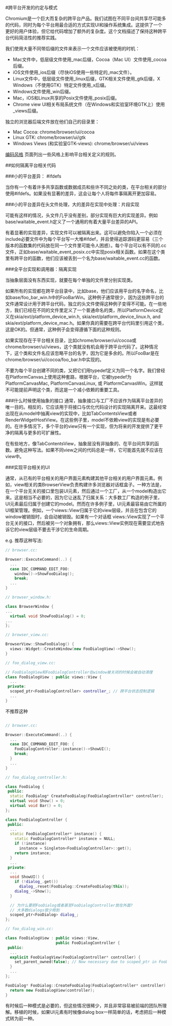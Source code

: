 #跨平台开发的约定与模式

Chromium是一个巨大而复杂的跨平台产品。我们试图在不同平台间共享尽可能多的代码，同时为每个平台用最合适的方式实现UI和操作系统集成。这提供了一个更好的用户体验，但它给代码增加了额外的复杂度。这个文档描述了保持这种跨平台代码简洁性的推荐实践。

我们使用大量不同带后缀的文件来表示一个文件应该被使用的时机：

- Mac文件中，低层级文件使用_mac后缀，Cocoa（Mac UI）文件使用_cocoa后缀。
- iOS文件使用_ios后缀（尽快iOS使用一些特定的_mac文件）。
- Linux文件中，低层级文件使用_linux后缀，GTK相关文件使用_gtk后缀，X Windows（不使用GTK）特定文件使用_x后缀。
- Windows文件使用_win后缀。
- Mac，iOS和Linux共享的Posix文件使用_posix后缀。
- Chrome view UI相关布局系统文件（在Windows和实验室环境GTK上）使用_views后缀。

独立的浏览器后端文件放在他们自己的目录里：

- Mac Cocoa: chrome/browser/ui/cocoa
- Linux GTK: chrome/browser/ui/gtk
- Windows Views (和实验室GTK-views): chrome/browser/ui/views

[编码风格](https://www.chromium.org/developers/coding-style) 页面列出一些风格上影响平台相关定义的规则。

##如何隔离平台相关代码

###小的平台差异： #ifdefs

当你有一个有着许多共享函数或数据成员和些许不同之处的类，在平台相关的部分使用#ifdefs。如果没有显著的差异，这会让每个人将每件事隔离开更加容易。

###小的平台差异在头文件处理，大的差异在实现中处理：片段实现

可能有这样的情况，头文件几乎没有差别，部分实现有巨大的实现差异。例如base/waitable_event.h定义了一个通用的有着大量平台差异的API。

有着显著的实现差异，实现文件可以被隔离出来。这可以避免你陷入一个必须在include必要文件中为每个平台写一大堆#ifdef，并且使得追踪源码更容易（三个版本的函数集的代码放在同一个文件里可能令人困惑）。每个平台可以有不同的.cc文件，正如base/waitable_event_posix.cc中实现posix相关函数。如果在这个类里有跨平台的函数，他们应该被丢到一个名为base/waitable_event.cc的函数。

###全平台实现和调用器：隔离实现

当抽象层面没有东西实现，就要在每个单独的文件里分别实现类。

如果所有的实现都在跨平台目录中，比如base，他们应该用平台的名字命名，比如base/foo_bar_win.h中的FooBarWin。这种例子通常很少，因为这些跨平台的文件通常设计用于跨平台代码，独立的头文件使得这种例子变得不可能。在一些地方，我们已经在不同的文件里定义了一个普通命名的类，所以PlatformDevice定义在skia/ext/platform_device_win.h, skia/ext/platform_device_linux.h, and skia/ext/platform_device_mac.h。如果你真的需要在跨平台代码里引用这个类，这是OK的。但通常，这种例子会变得遵循下面的这种规则。

如果实现存在于平台相关目录，比如chrome/browser/ui/cocoa或chrome/browser/ui/views，这个类就没有机会用于跨平台代码了。这种情况下，这个类和文件名应该忽略平台的名字，因为它是多余的。所以FooBar是在chrome/browser/ui/cocoa/foo_bar.h中实现的。

不要为每个平台创建不同的类，又把它们用typedef定义为同一个名字。我们曾经在PlatformCanvas上使用这种套路，根据平台，它被typedef为PlatformCanvasMac, PlatformCanvasLinux, 或 PlatformCanvasWin。这样就不可能提前声明这个类，而这是一个减小依赖的重要工具。

###什么时候使用抽象的接口
通常，抽象接口与工厂不应该作为隔离平台差异的唯一目的。相反的，它应该用于将接口与优化代码设计的实现隔离开来。这最经常出现在从model中抽离view的实现中，比如TabContentsView或者RenderWidgetHostView。在这些例子里，model不依赖view的实现是有必要的。在许多情况下，多个平台的view只有一个实现，但为将来的开发提供了更干净的隔离与更多的可扩展性。

在有些地方，像TabContentsView，抽象层没有非抽象的、在平台间共享的函数。避免这种写法。如果不同view之间的代码总是一样，它可能首先就不应该在view中。

###实现平台相关的UI

通常，从已有的平台相关的用户界面元素构建其他平台相关的用户界面元素。例如，view相关的类BrowserView负责构建许多浏览器对话框盒子。一种方法是，在一个平台无关的接口里包装UI元素，然后通过一个工厂，从一个model构造出它来。这是相当不必要的，因为它让迷乱了归属关系：大多数工厂构造的例子里，UI元素最后归属于创建它的model。然而在许多例子里，UI元素最容易由它所属的UI框架管理。例如，一个views::View归属于它的view层级，并且在包含它的window被销毁时，会自动被销毁。如果有一个对话框 views::View实现了一个平台无关的接口，然后被另一个对象拥有，那么views::View实例现在需要显式地告诉它的view层级不要去干涉它的生命周期。

e.g. 推荐这种写法:
```c++
// browser.cc:

Browser::ExecuteCommand(..) {
  ...
  case IDC_COMMAND_EDIT_FOO:
    window()->ShowFooDialog();
    break;
  ...
}

// browser_window.h:

class BrowserWindow {
...
  virtual void ShowFooDialog() = 0;
...
};

// browser_view.cc:

BrowserView::ShowFooDialog() {
  views::Widget::CreateWindow(new FooDialogView)->Show();
}

// foo_dialog_view.cc:

// FooDialogView和FooDialogController在window被关闭的时候会被自动清理
class FooDialogView : public views::View {
  ...
 private:
  scoped_ptr<FooDialogController> controller_; // 跨平台状态控制逻辑
  ...
}
```
不推荐这种
```c++

// browser.cc:

Browser::ExecuteCommand(..) {
  ...
  case IDC_COMMAND_EDIT_FOO: {
    FooDialogController::instance()->ShowUI();
    break;
  }
  ...
}

// foo_dialog_controller.h:

class FooDialog {
 public:
  static FooDialog* CreateFooDialog(FooDialogController* controller);
  virtual void Show() = 0;
  virtual void Bar() = 0;
};

class FooDialogController {
 public:
  ...
  static FooDialogController* instance() {
    static FooDialogController* instance = NULL;
    if (!instance)
      instance = Singleton<FooDialogController>::get();
    return instance;
  }
  ...
 private:
  ...
  void ShowUI() {
    if (!dialog_.get())
      dialog_.reset(FooDialog::CreateFooDialog(this));
    dialog_->Show();
  }

  // 为什么要把FooDialog或者甚至FooDialogController放在外面?
  // 大多数dialogs很少用到
  scoped_ptr<FooDialog> dialog_;
};

// foo_dialog_win.cc:

class FooDialogView : public views::View,
                      public FooDialogController {
 public:
  ...
  explicit FooDialogView(FooDialogController* controller) {
    set_parent_owned(false); // Now necessary due to scoped_ptr in FooDialogController.
  }
  ...
};

FooDialog* FooDialog::CreateFooDialog(FooDialogController* controller) {
  return new FooDialogView(controller);
}
```
有时候后一种模式是必要的，但这些情况很稀少，并且非常容易被前端的团队所理解。移植的时候，如果UI元素有时候像dialog box一样简单的话，考虑把后一种模式转为前一种。

